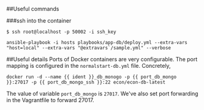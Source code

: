 


##Useful commands

###ssh into the container
```
$ ssh root@localhost -p 50002 -i ssh_key
```

```
ansible-playbook -i hosts playbooks/app-db/deploy.yml --extra-vars "host=local" --extra-vars "@extravars`/sample.yml" --verbose
```

##Useful details
Ports of Docker containers are very configurable. The port mapping is configured
in the `normalstart-db.yml` file. Concretely,
```
docker run -d --name {{ ident }}_db_monogo -p {{ port_db_mongo }}:27017 -p {{ port_db_mongo_ssh }}:22 econ/econ-db-latest
```

The value of variable `port_db_mongo` is `27017`. We've also set port forwarding
in the Vagrantfile to forward 27017.

